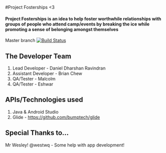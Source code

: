 #Project Fosterships <3
#### Project Fosterships is an idea to help foster worthwhile relationships with groups of people who attend camp/events by breaking the ice while promoting a sense of belonging amongst themselves

Master branch [![Build Status](https://travis-ci.org/bchewy/Project-Fosterships.svg?branch=master)](https://travis-ci.org/bchewy/Project-Fosterships)

## The Developer Team
1. Lead Developer - Daniel Dharshan Ravindran
2. Assistant Developer - Brian Chew
3. QA/Tester - Malcolm
4. QA/Tester - Eshwar

## APIs/Technologies used
1. Java & Android Studio
2. Glide - https://github.com/bumptech/glide

## Special Thanks to...
Mr Wesley! @westwq - Some help with app development!
